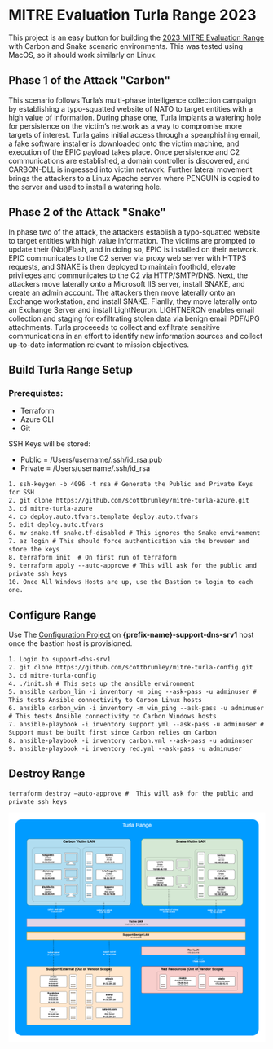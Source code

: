 # MITRE Evaluation Turla Range 2023

This project is an easy button for building the [2023 MITRE Evaluation Range](https://github.com/center-for-threat-informed-defense/adversary_emulation_library/tree/master/turla) with Carbon and Snake scenario environments. This was tested using MacOS, so it should work similarly on Linux.

## Phase 1 of the Attack "Carbon"
This scenario follows Turla’s multi-phase intelligence collection campaign by establishing a typo-squatted website of NATO to target entities with a high value of information. During phase one, Turla implants a watering hole for persistence on the victim’s network as a way to compromise more targets of interest. Turla gains initial access through a spearphishing email, a fake software installer is downloaded onto the victim machine, and execution of the EPIC payload takes place. Once persistence and C2 communications are established, a domain controller is discovered, and CARBON-DLL is ingressed into victim network. Further lateral movement brings the attackers to a Linux Apache server where PENGUIN is copied to the server and used to install a watering hole.

## Phase 2 of the Attack "Snake"
In phase two of the attack, the attackers establish a typo-squatted website to target entities with high value information. The victims are prompted to update their (Not)Flash, and in doing so, EPIC is installed on their network. EPIC communicates to the C2 server via proxy web server with HTTPS requests, and SNAKE is then deployed to maintain foothold, elevate privileges and communicates to the C2 via HTTP/SMTP/DNS. Next, the attackers move laterally onto a Microsoft IIS server, install SNAKE, and create an admin account. The attackers then move laterally onto an Exchange workstation, and install SNAKE. Fianlly, they move laterally onto an Exchange Server and install LightNeuron. LIGHTNERON enables email collection and staging for exfiltrating stolen data via benign email PDF/JPG attachments. Turla proceeeds to collect and exfiltrate sensitive communications in an effort to identify new information sources and collect up-to-date information relevant to mission objectives.

## Build Turla Range Setup

### Prerequistes:
* Terraform
* Azure CLI
* Git

SSH Keys will be stored:
* Public = /Users/username/.ssh/id_rsa.pub
* Private = /Users/username/.ssh/id_rsa

```
1. ssh-keygen -b 4096 -t rsa # Generate the Public and Private Keys for SSH
2. git clone https://github.com/scottbrumley/mitre-turla-azure.git
3. cd mitre-turla-azure
4. cp deploy.auto.tfvars.template deploy.auto.tfvars
5. edit deploy.auto.tfvars
6. mv snake.tf snake.tf-disabled # This ignores the Snake environment
7. az login # This should force authentication via the browser and store the keys
8. terraform init  # On first run of terraform
9. terraform apply --auto-approve # This will ask for the public and private ssh keys
10. Once All Windows Hosts are up, use the Bastion to login to each one.
```

## Configure Range
Use The [Configuration Project](https://github.com/scottbrumley/mitre-turla-config/tree/main) on **{prefix-name}-support-dns-srv1** host once the bastion host is provisioned.
```
1. Login to support-dns-srv1
2. git clone https://github.com/scottbrumley/mitre-turla-config.git
3. cd mitre-turla-config
4. ./init.sh # This sets up the ansible environment
5. ansible carbon_lin -i inventory -m ping --ask-pass -u adminuser # This tests Ansible connectivity to Carbon Linux hosts
6. ansible carbon_win -i inventory -m win_ping --ask-pass -u adminuser # This tests Ansible connectivity to Carbon Windows hosts
7. ansible-playbook -i inventory support.yml --ask-pass -u adminuser # Support must be built first since Carbon relies on Carbon
8. ansible-playbook -i inventory carbon.yml --ask-pass -u adminuser
9. ansible-playbook -i inventory red.yml --ask-pass -u adminuser
```

## Destroy Range
```
terraform destroy —auto-approve #  This will ask for the public and private ssh keys
```

![img.png](img.png)

